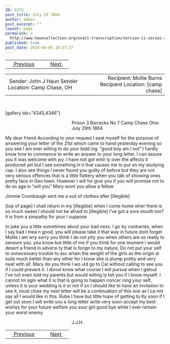 ```yaml
---
ID: 5273
post_title: July 29 1864
author: admin
post_excerpt: ""
layout: page
permalink: >
  http://www.hauncollection.org/exact-transcription/version-ii-series-iii/july-29-1864/
published: true
post_date: 2014-04-05 18:37:17
---
```

<table style="width: 100%;" align="center">
<tbody>
<tr>
<td width="50%"> <a href="http://www.hauncollection.org/version-2/version-ii-series-iii/july-21-1864/"><img src="https://lh3.googleusercontent.com/-EFJpxxNiPNw/VqgtWBCZrMI/AAAAAAAAAFU/WfY4lPFWWkg/s800-Ic42/Soeb-Plain-Arrows-8-10px.png" alt="" width="10" height="10" /> Previous</a></td>
<td style="text-align: right;"> <a href="http://www.hauncollection.org/version-2/version-ii-series-iii/august-27-1864/">Next <img src="https://lh3.googleusercontent.com/-67k0cYlpXHw/VqgtWKz1MXI/AAAAAAAAAFU/k9PW_Piyurk/s800-Ic42/Soeb-Plain-Arrows-5-10px.png" alt="" width="10" height="10" /></a></td>
</tr>
</tbody>
</table>
<table style="width: 100%;" align="center">
<tbody>
<tr>
<td width="50%"> Sender: John J Haun
Sender Location: Camp Chase, OH</td>
<td style="text-align: right;">Recipient: Mollie Burns
Recipient Location: [camp chase]</td>
</tr>
</tbody>
</table>
&nbsp;

[gallery ids="4345,4346"]
<p style="padding-left: 210px;">Prison 3 Barracks No 7
Camp Chase Ohio
July 29th 1864</p>
My dear friend
According to your
request I seat myself for the purpose
of answering your letter of the 21st which
came to hand yesterday evening so you
see I am ever willing to do your bidd
ing. “good boy am I not” I hardly know
how to commence to write an answer to
your long letter. I can assure you it was
welcome with joy. I have not got entir
ly over the affects it produced yet but I
see something in it that causes me
to put on my studying cap. I also see
things I never found you guilty of before
but they are not very serious offences that
is a little flattery when you talk of showing
ones pretty face in Geo town. However I will for
give you if you will promise not to do so aga
in “will you” Mary wont you allow a fellow

Jimmie Crumbaugh sent me a suit of clothes after [illegible]

[top of page]
I shall return in my [illegible] when I come home wher there is so much sweet I should
not be afraid to [illegible] I’ve got a sore mouth too? it is from a simpathy for your I suppose

to joke you a little sometimes about your bad
ness. I go by contraries, when I say bad I mea
n good, you will please take it that way
in future dont forget Mollie I am wry
sorry you think I do not pity you when
others are so ready to sensure you. you
know but little of me if you think for one
moment I would desert a friend in adversi
ty that is forign to my nature, Do not
put your self to unnecessary trouble to asc
ertain the weight of the girls as the origin
al suits much better than any other for
I know she is plump pretty and very
neat with all. Mary do you think I wo
uld go to Cal without calling to see you
if I could prevent it. I donot know what
course I will pursue when I getout I’ve
not even told my parents but would willing
ly tell you if I know myself. I cannot im
agin what it is that is going to happen concer
ning your self, unless it is your wedding is
it or not if so I should like to have an invitation
to see it, must close my next letter will be
a continuation of this one as I ca
not say all I would like in this. Rube I have
but little hope of getting to Ky soon if I get
out soon I will write you a long letter write
very soon accept my best wishes for your
future welfare you sour girl good bye
while I ever remain your worst enemy
<p style="padding-left: 210px;">J.J.H.</p>

<table style="width: 100%;" align="center">
<tbody>
<tr>
<td width="50%"> <a href="http://www.hauncollection.org/version-2/version-ii-series-iii/july-21-1864/"><img src="https://lh3.googleusercontent.com/-EFJpxxNiPNw/VqgtWBCZrMI/AAAAAAAAAFU/WfY4lPFWWkg/s800-Ic42/Soeb-Plain-Arrows-8-10px.png" alt="" width="10" height="10" /> Previous</a></td>
<td style="text-align: right;"> <a href="http://www.hauncollection.org/version-2/version-ii-series-iii/august-27-1864/">Next <img src="https://lh3.googleusercontent.com/-67k0cYlpXHw/VqgtWKz1MXI/AAAAAAAAAFU/k9PW_Piyurk/s800-Ic42/Soeb-Plain-Arrows-5-10px.png" alt="" width="10" height="10" /></a></td>
</tr>
</tbody>
</table>